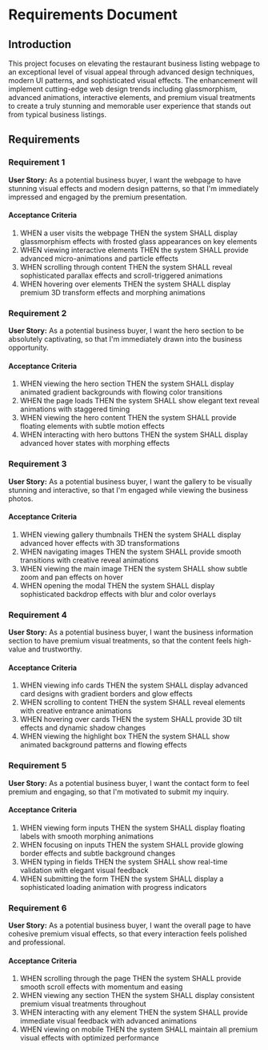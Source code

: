 # Requirements Document

## Introduction

This project focuses on elevating the restaurant business listing webpage to an exceptional level of visual appeal through advanced design techniques, modern UI patterns, and sophisticated visual effects. The enhancement will implement cutting-edge web design trends including glassmorphism, advanced animations, interactive elements, and premium visual treatments to create a truly stunning and memorable user experience that stands out from typical business listings.

## Requirements

### Requirement 1

**User Story:** As a potential business buyer, I want the webpage to have stunning visual effects and modern design patterns, so that I'm immediately impressed and engaged by the premium presentation.

#### Acceptance Criteria

1. WHEN a user visits the webpage THEN the system SHALL display glassmorphism effects with frosted glass appearances on key elements
2. WHEN viewing interactive elements THEN the system SHALL provide advanced micro-animations and particle effects
3. WHEN scrolling through content THEN the system SHALL reveal sophisticated parallax effects and scroll-triggered animations
4. WHEN hovering over elements THEN the system SHALL display premium 3D transform effects and morphing animations

### Requirement 2

**User Story:** As a potential business buyer, I want the hero section to be absolutely captivating, so that I'm immediately drawn into the business opportunity.

#### Acceptance Criteria

1. WHEN viewing the hero section THEN the system SHALL display animated gradient backgrounds with flowing color transitions
2. WHEN the page loads THEN the system SHALL show elegant text reveal animations with staggered timing
3. WHEN viewing the hero content THEN the system SHALL provide floating elements with subtle motion effects
4. WHEN interacting with hero buttons THEN the system SHALL display advanced hover states with morphing effects

### Requirement 3

**User Story:** As a potential business buyer, I want the gallery to be visually stunning and interactive, so that I'm engaged while viewing the business photos.

#### Acceptance Criteria

1. WHEN viewing gallery thumbnails THEN the system SHALL display advanced hover effects with 3D transformations
2. WHEN navigating images THEN the system SHALL provide smooth transitions with creative reveal animations
3. WHEN viewing the main image THEN the system SHALL show subtle zoom and pan effects on hover
4. WHEN opening the modal THEN the system SHALL display sophisticated backdrop effects with blur and color overlays

### Requirement 4

**User Story:** As a potential business buyer, I want the business information section to have premium visual treatments, so that the content feels high-value and trustworthy.

#### Acceptance Criteria

1. WHEN viewing info cards THEN the system SHALL display advanced card designs with gradient borders and glow effects
2. WHEN scrolling to content THEN the system SHALL reveal elements with creative entrance animations
3. WHEN hovering over cards THEN the system SHALL provide 3D tilt effects and dynamic shadow changes
4. WHEN viewing the highlight box THEN the system SHALL show animated background patterns and flowing effects

### Requirement 5

**User Story:** As a potential business buyer, I want the contact form to feel premium and engaging, so that I'm motivated to submit my inquiry.

#### Acceptance Criteria

1. WHEN viewing form inputs THEN the system SHALL display floating labels with smooth morphing animations
2. WHEN focusing on inputs THEN the system SHALL provide glowing border effects and subtle background changes
3. WHEN typing in fields THEN the system SHALL show real-time validation with elegant visual feedback
4. WHEN submitting the form THEN the system SHALL display a sophisticated loading animation with progress indicators

### Requirement 6

**User Story:** As a potential business buyer, I want the overall page to have cohesive premium visual effects, so that every interaction feels polished and professional.

#### Acceptance Criteria

1. WHEN scrolling through the page THEN the system SHALL provide smooth scroll effects with momentum and easing
2. WHEN viewing any section THEN the system SHALL display consistent premium visual treatments throughout
3. WHEN interacting with any element THEN the system SHALL provide immediate visual feedback with advanced animations
4. WHEN viewing on mobile THEN the system SHALL maintain all premium visual effects with optimized performance